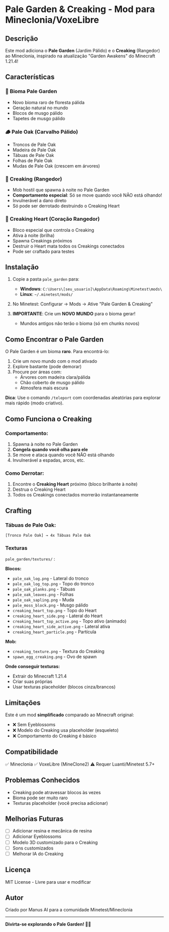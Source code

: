 # Pale Garden & Creaking - Mod para Mineclonia/VoxeLibre

## Descrição

Este mod adiciona o **Pale Garden** (Jardim Pálido) e o **Creaking** (Rangedor) ao Mineclonia, inspirado na atualização "Garden Awakens" do Minecraft 1.21.4!

## Características

### 🌲 Bioma Pale Garden
- Novo bioma raro de floresta pálida
- Geração natural no mundo
- Blocos de musgo pálido
- Tapetes de musgo pálido

### 🪵 Pale Oak (Carvalho Pálido)
- Troncos de Pale Oak
- Madeira de Pale Oak
- Tábuas de Pale Oak
- Folhas de Pale Oak
- Mudas de Pale Oak (crescem em árvores)

### 👻 Creaking (Rangedor)
- Mob hostil que spawna à noite no Pale Garden
- **Comportamento especial**: Só se move quando você NÃO está olhando!
- Invulnerável a dano direto
- Só pode ser derrotado destruindo o Creaking Heart

### 💎 Creaking Heart (Coração Rangedor)
- Bloco especial que controla o Creaking
- Ativa à noite (brilha)
- Spawna Creakings próximos
- Destruir o Heart mata todos os Creakings conectados
- Pode ser craftado para testes

## Instalação

1. Copie a pasta `pale_garden` para:
   - **Windows**: `C:\Users\[seu_usuario]\AppData\Roaming\Minetest\mods\`
   - **Linux**: `~/.minetest/mods/`

2. No Minetest: Configurar → Mods → Ative "Pale Garden & Creaking"

3. **IMPORTANTE**: Crie um **NOVO MUNDO** para o bioma gerar!
   - Mundos antigos não terão o bioma (só em chunks novos)

## Como Encontrar o Pale Garden

O Pale Garden é um bioma **raro**. Para encontrá-lo:

1. Crie um novo mundo com o mod ativado
2. Explore bastante (pode demorar)
3. Procure por áreas com:
   - Árvores com madeira clara/pálida
   - Chão coberto de musgo pálido
   - Atmosfera mais escura

**Dica**: Use o comando `/teleport` com coordenadas aleatórias para explorar mais rápido (modo criativo).

## Como Funciona o Creaking

### Comportamento:
1. Spawna à noite no Pale Garden
2. **Congela quando você olha para ele**
3. Se move e ataca quando você NÃO está olhando
4. Invulnerável a espadas, arcos, etc.

### Como Derrotar:
1. Encontre o **Creaking Heart** próximo (bloco brilhante à noite)
2. Destrua o Creaking Heart
3. Todos os Creakings conectados morrerão instantaneamente

## Crafting

### Tábuas de Pale Oak:
```
[Tronco Pale Oak] → 4x Tábuas Pale Oak
```

### Texturas 

`pale_garden/textures/` :

**Blocos:**
- `pale_oak_log.png` - Lateral do tronco
- `pale_oak_log_top.png` - Topo do tronco
- `pale_oak_planks.png` - Tábuas
- `pale_oak_leaves.png` - Folhas
- `pale_oak_sapling.png` - Muda
- `pale_moss_block.png` - Musgo pálido
- `creaking_heart_top.png` - Topo do Heart
- `creaking_heart_side.png` - Lateral do Heart
- `creaking_heart_top_active.png` - Topo ativo (animado)
- `creaking_heart_side_active.png` - Lateral ativa
- `creaking_heart_particle.png` - Partícula

**Mob:**
- `creaking_texture.png` - Textura do Creaking
- `spawn_egg_creaking.png` - Ovo de spawn

**Onde conseguir texturas:**
- Extrair do Minecraft 1.21.4
- Criar suas próprias
- Usar texturas placeholder (blocos cinza/brancos)

## Limitações

Este é um mod **simplificado** comparado ao Minecraft original:

- ❌ Sem Eyeblossoms
- ❌ Modelo do Creaking usa placeholder (esqueleto)
- ❌ Comportamento do Creaking é básico


## Compatibilidade

✅ Mineclonia
✅ VoxeLibre (MineClone2)
⚠️ Requer Luanti/Minetest 5.7+

## Problemas Conhecidos

- Creaking pode atravessar blocos às vezes
- Bioma pode ser muito raro
- Texturas placeholder (você precisa adicionar)

## Melhorias Futuras

- [ ] Adicionar resina e mecânica de resina
- [ ] Adicionar Eyeblossoms
- [ ] Modelo 3D customizado para o Creaking
- [ ] Sons customizados
- [ ] Melhorar IA do Creaking

## Licença

MIT License - Livre para usar e modificar

## Autor

Criado por Manus AI para a comunidade Minetest/Mineclonia

---

**Divirta-se explorando o Pale Garden! 🌲👻**

